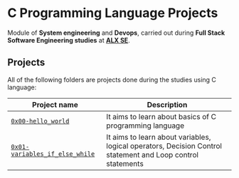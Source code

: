 # C Programming Language Projects

Module of **System engineering** and **Devops**, carried out during **Full Stack Software Engineering studies** at **[ALX SE](https://www.alxafrica.com/)**.

## Projects
All of the following folders are projects done during the studies using C language:

| Project name | Description |
| ------------ | ----------- |
| [`0x00-hello_world`](https://github.com/alex-m-kimeu/alx-low_level_programming/tree/main/0x00-hello_world) | It aims to learn about basics of C programming language |
| [`0x01-variables_if_else_while`](https://github.com/alex-m-kimeu/alx-low_level_programming/tree/main/0x01-variables_if_else_while) | It aims to learn about variables, logical operators, Decision Control statement and Loop control statements |
